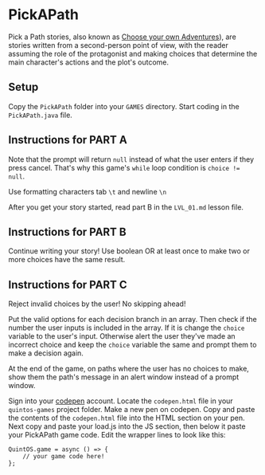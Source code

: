 # PickAPath

Pick a Path stories, also known as [Choose your own Adventures](https://en.wikipedia.org/wiki/Choose_Your_Own_Adventure)), are stories written from a second-person point of view, with the reader assuming the role of the protagonist and making choices that determine the main character's actions and the plot's outcome.

## Setup

Copy the `PickAPath` folder into your `GAMES` directory. Start coding in the `PickAPath.java` file.

## Instructions for PART A

Note that the prompt will return `null` instead of what the user enters if they press cancel. That's why this game's `while` loop condition is `choice != null`.

Use formatting characters tab `\t` and newline `\n`

After you get your story started, read part B in the `LVL_01.md` lesson file.

## Instructions for PART B

Continue writing your story! Use boolean OR at least once to make two or more choices have the same result.

## Instructions for PART C

Reject invalid choices by the user! No skipping ahead!

Put the valid options for each decision branch in an array. Then check if the number the user inputs is included in the array. If it is change the `choice` variable to the user's input. Otherwise alert the user they've made an incorrect choice and keep the `choice` variable the same and prompt them to make a decision again.

At the end of the game, on paths where the user has no choices to make, show them the path's message in an alert window instead of a prompt window.

Sign into your [codepen](https://codepen.io/) account. Locate the `codepen.html` file in your `quintos-games` project folder. Make a new pen on codepen. Copy and paste the contents of the `codepen.html` file into the HTML section on your pen. Next copy and paste your load.js into the JS section, then below it paste your PickAPath game code. Edit the wrapper lines to look like this:

```
QuintOS.game = async () => {
	// your game code here!
};
```
